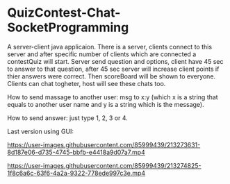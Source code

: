 # QuizContest-Chat-SocketProgramming
A server-client java applicaion.
There is a server, clients connect to this server and after specific number of clients which are connected a contestQuiz will start.
Server send question and options, client have 45 sec to answer to that question, after 45 sec server will increase client points if thier answers were correct.
Then scoreBoard will be shown to everyone.
Clients can chat togheter, host will see these chats too.

How to send massage to another user:
msg to x:y (which x is a string that equals to another user name and y is a string which is the message).

How to send answer:
just type 1, 2, 3 or 4.


Last version using GUI:


https://user-images.githubusercontent.com/85999439/213273631-8d187e06-d735-4745-bbfb-e4418a9d07a7.mp4



https://user-images.githubusercontent.com/85999439/213274825-1f8c6a6c-63f6-4a2a-9322-778ede997c3e.mp4

